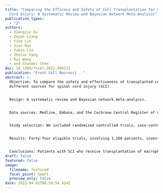 ```yaml
---
title: "Comparing the Efficacy and Safety of Cell Transplantation for Spinal
  Cord Injury: A Systematic Review and Bayesian Network Meta-Analysis"
publication_types:
  - "2"
authors:
  - Xiongjie Xu
  - Zeyan Liang
  - Yike Lin
  - Jian Rao
  - Fabin Lin
  - Zhelun Yang
  - Rui Wang
  - and Chunmei Chen
doi: 10.3389/fncel.2022.860131
publication: "Front Cell Neurosci . "
abstract: >-
  Objective: To compare the safety and effectiveness of transplanted cells from
  different sources for spinal cord injury (SCI).


  Design: A systematic review and Bayesian network meta-analysis.


  Data sources: Medline, Embase, and the Cochrane Central Register of Controlled Trials.


  Study selection: We included randomized controlled trials, case-control studies, and case series related to cell transplantation for SCI patients, that included at least 1 of the following outcome measures: American Spinal Cord Injury Association (ASIA) Impairment Scale (AIS grade), ASIA motor score, ASIA sensory score, the Functional Independence Measure score (FIM), International Association of Neurorestoratology Spinal Cord Injury Functional Rating Scale (IANR-SCIFRS), or adverse events. Follow-up data were analyzed at 6 and 12 months.


  Results: Forty-four eligible trials, involving 1,266 patients, investigated 6 treatments: olfactory ensheathing cells (OECs), neural stem cells/ neural progenitor cells (NSCs), mesenchymal stem cells (MSCs), Schwann cells, macrophages, and combinations of cells (MSCs plus Schwann cells). Macrophages improved the AIS grade at 12 months (mean 0.42, 95% credible interval: 0-0.91, low certainty) and FIM score at 12 months (42.83, 36.33-49.18, very low certainty). MSCs improved the AIS grade at 6 months (0.42, 0.15-0.73, moderate certainty), the motor score at 6 months (4.43, 0.91-7.78, moderate certainty), light touch at 6 (10.01, 5.81-13.88, moderate certainty) and 12 months (11.48, 6.31-16.64, moderate certainty), pinprick score at 6 (14.54, 9.76-19.46, moderate certainty) and 12 months (12.48, 7.09-18.12, moderate certainty), and the IANR-SCIFRS at 6 (3.96, 0.62-6.97, moderate certainty) and 12 months (5.54, 2.45-8.42, moderate certainty). OECs improved the FIM score at 6 months (9.35, 1.71-17.00, moderate certainty). No intervention improved the motor score significantly at 12 months. The certainty of other interventions was low or very low. Overall, the number of adverse events associated with transplanted cells was low.


  Conclusions: Patients with SCI who receive transplantation of macrophages, MSCs, NSCs, or OECs may have improved disease prognosis. MSCs are the primary recommendations. Further exploration of the mechanism of cell transplantation in the treatment of SCI, transplantation time window, transplantation methods, and monitoring of the number of transplanted cells and cell survival is needed.
draft: false
featured: false
image:
  filename: featured
  focal_point: Smart
  preview_only: false
date: 2022-04-01T08:59:54.424Z
---
```

